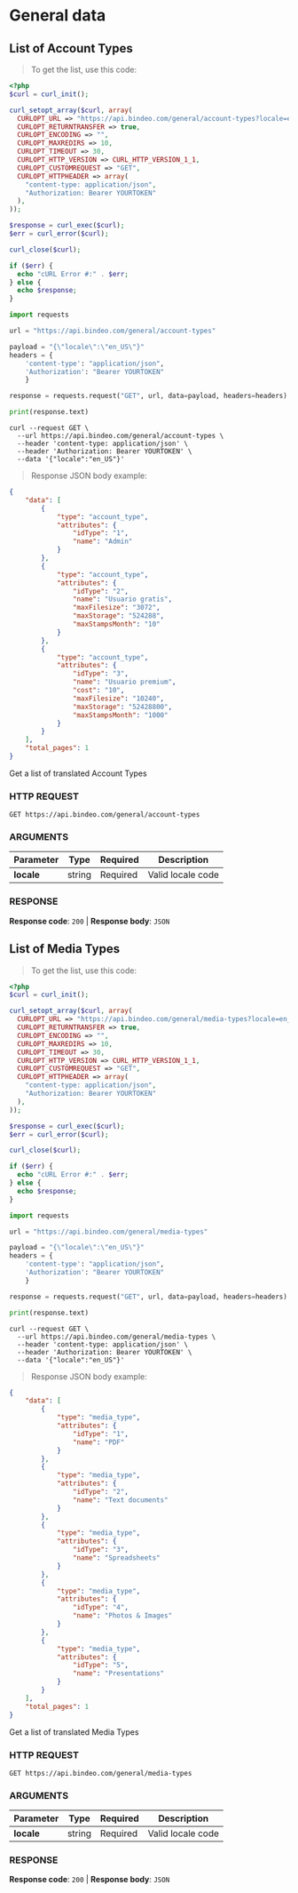 # General data

## List of Account Types

> To get the list, use this code:

```php
<?php
$curl = curl_init();

curl_setopt_array($curl, array(
  CURLOPT_URL => "https://api.bindeo.com/general/account-types?locale=en_US",
  CURLOPT_RETURNTRANSFER => true,
  CURLOPT_ENCODING => "",
  CURLOPT_MAXREDIRS => 10,
  CURLOPT_TIMEOUT => 30,
  CURLOPT_HTTP_VERSION => CURL_HTTP_VERSION_1_1,
  CURLOPT_CUSTOMREQUEST => "GET",
  CURLOPT_HTTPHEADER => array(
    "content-type: application/json",
    "Authorization: Bearer YOURTOKEN"
  ),
));

$response = curl_exec($curl);
$err = curl_error($curl);

curl_close($curl);

if ($err) {
  echo "cURL Error #:" . $err;
} else {
  echo $response;
}
```

```python
import requests

url = "https://api.bindeo.com/general/account-types"

payload = "{\"locale\":\"en_US\"}"
headers = {
    'content-type': "application/json",
    'Authorization': "Bearer YOURTOKEN"
    }

response = requests.request("GET", url, data=payload, headers=headers)

print(response.text)
```

```shell
curl --request GET \
  --url https://api.bindeo.com/general/account-types \
  --header 'content-type: application/json' \
  --header 'Authorization: Bearer YOURTOKEN' \
  --data '{"locale":"en_US"}'
```

> Response JSON body example:

```json
{
    "data": [
        {
            "type": "account_type",
            "attributes": {
                "idType": "1",
                "name": "Admin"
            }
        },
        {
            "type": "account_type",
            "attributes": {
                "idType": "2",
                "name": "Usuario gratis",
                "maxFilesize": "3072",
                "maxStorage": "524288",
                "maxStampsMonth": "10"
            }
        },
        {
            "type": "account_type",
            "attributes": {
                "idType": "3",
                "name": "Usuario premium",
                "cost": "10",
                "maxFilesize": "10240",
                "maxStorage": "52428800",
                "maxStampsMonth": "1000"
            }
        }
    ],
    "total_pages": 1
}
```

Get a list of translated Account Types

### HTTP REQUEST

`GET https://api.bindeo.com/general/account-types`

### ARGUMENTS

Parameter | Type | Required | Description
--------- | ---- | -------- | -----------
**locale** | string | Required | Valid locale code

### RESPONSE

<aside class="success"><b>Response code</b>: <code>200</code> | <b>Response body</b>: <code>JSON</code></aside>

## List of Media Types

> To get the list, use this code:

```php
<?php
$curl = curl_init();

curl_setopt_array($curl, array(
  CURLOPT_URL => "https://api.bindeo.com/general/media-types?locale=en_US",
  CURLOPT_RETURNTRANSFER => true,
  CURLOPT_ENCODING => "",
  CURLOPT_MAXREDIRS => 10,
  CURLOPT_TIMEOUT => 30,
  CURLOPT_HTTP_VERSION => CURL_HTTP_VERSION_1_1,
  CURLOPT_CUSTOMREQUEST => "GET",
  CURLOPT_HTTPHEADER => array(
    "content-type: application/json",
    "Authorization: Bearer YOURTOKEN"
  ),
));

$response = curl_exec($curl);
$err = curl_error($curl);

curl_close($curl);

if ($err) {
  echo "cURL Error #:" . $err;
} else {
  echo $response;
}
```

```python
import requests

url = "https://api.bindeo.com/general/media-types"

payload = "{\"locale\":\"en_US\"}"
headers = {
    'content-type': "application/json",
    'Authorization': "Bearer YOURTOKEN"
    }

response = requests.request("GET", url, data=payload, headers=headers)

print(response.text)
```

```shell
curl --request GET \
  --url https://api.bindeo.com/general/media-types \
  --header 'content-type: application/json' \
  --header 'Authorization: Bearer YOURTOKEN' \
  --data '{"locale":"en_US"}'
```

> Response JSON body example:

```json
{
    "data": [
        {
            "type": "media_type",
            "attributes": {
                "idType": "1",
                "name": "PDF"
            }
        },
        {
            "type": "media_type",
            "attributes": {
                "idType": "2",
                "name": "Text documents"
            }
        },
        {
            "type": "media_type",
            "attributes": {
                "idType": "3",
                "name": "Spreadsheets"
            }
        },
        {
            "type": "media_type",
            "attributes": {
                "idType": "4",
                "name": "Photos & Images"
            }
        },
        {
            "type": "media_type",
            "attributes": {
                "idType": "5",
                "name": "Presentations"
            }
        }
    ],
    "total_pages": 1
}
```

Get a list of translated Media Types

### HTTP REQUEST

`GET https://api.bindeo.com/general/media-types`

### ARGUMENTS

Parameter | Type | Required | Description
--------- | ---- | -------- | -----------
**locale** | string | Required | Valid locale code

### RESPONSE

<aside class="success"><b>Response code</b>: <code>200</code> | <b>Response body</b>: <code>JSON</code></aside>
